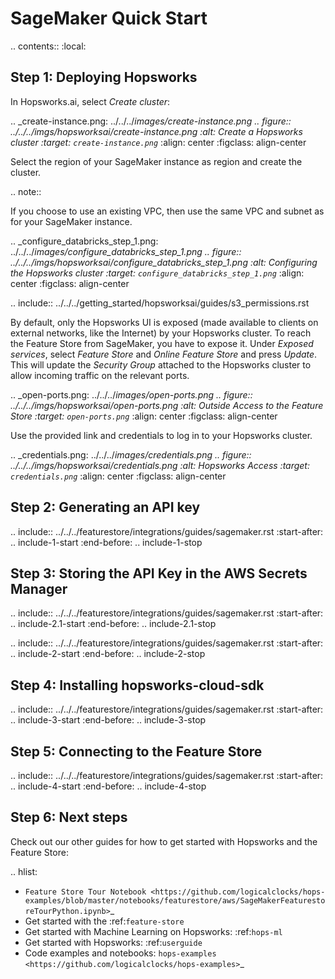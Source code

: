 SageMaker Quick Start
=====================

.. contents:: :local:

Step 1: Deploying Hopsworks
---------------------------

In Hopsworks.ai, select *Create cluster*:

.. _create-instance.png: ../../../_images/create-instance.png
.. figure:: ../../../imgs/hopsworksai/create-instance.png
    :alt: Create a Hopsworks cluster
    :target: `create-instance.png`_
    :align: center
    :figclass: align-center

Select the region of your SageMaker instance as region and create the cluster.

.. note::

  If you choose to use an existing VPC, then use the same VPC and subnet as for your SageMaker instance.

.. _configure_databricks_step_1.png: ../../../_images/configure_databricks_step_1.png
.. figure:: ../../../imgs/hopsworksai/configure_databricks_step_1.png
    :alt: Configuring the Hopsworks cluster
    :target: `configure_databricks_step_1.png`_
    :align: center
    :figclass: align-center

.. include:: ../../../getting_started/hopsworksai/guides/s3_permissions.rst

By default, only the Hopsworks UI is exposed (made available to clients on external networks, like the Internet)
by your Hopsworks cluster. To reach the Feature Store from SageMaker, you have
to expose it. Under *Exposed services*, select *Feature Store* and *Online Feature Store* and press *Update*.
This will update the *Security Group* attached to the Hopsworks cluster to allow incoming traffic on the relevant ports.

.. _open-ports.png: ../../../_images/open-ports.png
.. figure:: ../../../imgs/hopsworksai/open-ports.png
    :alt: Outside Access to the Feature Store
    :target: `open-ports.png`_
    :align: center
    :figclass: align-center

Use the provided link and credentials to log in to your Hopsworks cluster.

.. _credentials.png: ../../../_images/credentials.png
.. figure:: ../../../imgs/hopsworksai/credentials.png
    :alt: Hopsworks Access
    :target: `credentials.png`_
    :align: center
    :figclass: align-center


Step 2: Generating an API key
-----------------------------

.. include:: ../../../featurestore/integrations/guides/sagemaker.rst
  :start-after: .. include-1-start
  :end-before:  .. include-1-stop

Step 3: Storing the API Key in the AWS Secrets Manager
------------------------------------------------------

.. include:: ../../../featurestore/integrations/guides/sagemaker.rst
  :start-after: .. include-2.1-start
  :end-before:  .. include-2.1-stop

.. include:: ../../../featurestore/integrations/guides/sagemaker.rst
  :start-after: .. include-2-start
  :end-before:  .. include-2-stop

Step 4: Installing hopsworks-cloud-sdk
--------------------------------------

.. include:: ../../../featurestore/integrations/guides/sagemaker.rst
  :start-after: .. include-3-start
  :end-before:  .. include-3-stop

Step 5: Connecting to the Feature Store
---------------------------------------

.. include:: ../../../featurestore/integrations/guides/sagemaker.rst
  :start-after: .. include-4-start
  :end-before:  .. include-4-stop

Step 6: Next steps
------------------

Check out our other guides for how to get started with Hopsworks and the Feature Store:

.. hlist:

* `Feature Store Tour Notebook <https://github.com/logicalclocks/hops-examples/blob/master/notebooks/featurestore/aws/SageMakerFeaturestoreTourPython.ipynb>`_
* Get started with the :ref:`feature-store`
* Get started with Machine Learning on Hopsworks: :ref:`hops-ml`
* Get started with Hopsworks: :ref:`userguide`
* Code examples and notebooks: `hops-examples <https://github.com/logicalclocks/hops-examples>`_
